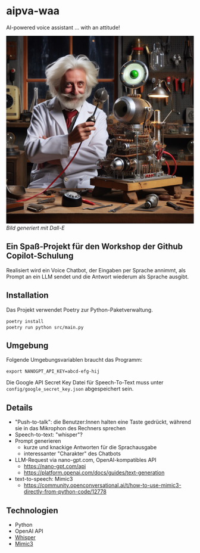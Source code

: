 # aipva-waa
AI-powered voice assistant ... with an attitude!

![aipva](./mysterious-machine.png)
*Bild generiert mit Dall-E*

## Ein Spaß-Projekt für den Workshop der Github Copilot-Schulung

Realisiert wird ein Voice Chatbot, der Eingaben per Sprache annimmt, als Prompt
an ein LLM sendet und die Antwort wiederum als Sprache ausgibt.

## Installation

Das Projekt verwendet Poetry zur Python-Paketverwaltung.

```shell
poetry install
poetry run python src/main.py
```

## Umgebung

Folgende Umgebungsvariablen braucht das Programm:

```shell
export NANOGPT_API_KEY=abcd-efg-hij
```

Die Google API Secret Key Datei für Speech-To-Text muss unter `config/google_secret_key.json` abgespeichert sein.


## Details

- "Push-to-talk": die Benutzer:Innen halten eine Taste gedrückt, während sie in das Mikrophon des Rechners sprechen
- Speech-to-text: "whisper"?
- Prompt generieren
  - kurze und knackige Antworten für die Sprachausgabe
  - interessanter "Charakter" des Chatbots
- LLM-Request via nano-gpt.com, OpenAI-kompatibles API
  - https://nano-gpt.com/api
  - https://platform.openai.com/docs/guides/text-generation
- text-to-speech: Mimic3
  - https://community.openconversational.ai/t/how-to-use-mimic3-directly-from-python-code/12778

## Technologien
- Python
- OpenAI API
- [Whisper](https://github.com/openai/whisper)
- [Mimic3](https://community.openconversational.ai/t/introducing-mimic-3/12256) 
